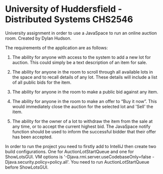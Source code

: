 # University of Huddersfield - Distributed Systems CHS2546
University assignment in order to use a JavaSpace to run an online auction room. Created by Dylan Hudson.

The requirements of the application are as follows:
1) The ability for anyone with access to the system to add a new lot for auction. This could simply be a text description of an item for sale.

2) The ability for anyone in the room to scroll through all available lots in the space and to recall details of any lot. These details will include a list of all public bids for the item.

3) The ability for anyone in the room to make a public bid against any item.

4) The ability for anyone in the room to make an offer to “Buy it now”. This would immediately close the auction for the selected lot and 'Sell' the item.

5) The ability for the owner of a lot to withdraw the item from the sale at any time, or to accept the current highest bid. The JavaSpace notify function should be used to inform the successful bidder that their offer has been accepted.


In order to run the project you need to firstly add to IntelliJ then create two build configurations. One for AuctionLotStartQueue and one for ShowLotsGUI. VM options is '-Djava.rmi.server.useCodebaseOnly=false -Djava.security.policy=policy.all'. You need to run AuctionLotStartQueue before ShowLotsGUI.
